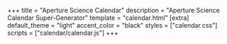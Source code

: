 +++
title = "Aperture Science Calendar"
description = "Aperture Science Calendar Super-Generator"
template = "calendar.html"
[extra]
default_theme = "light"
accent_color = "black"
styles = ["calendar.css"]
scripts = ["calendar/calendar.js"]
+++
